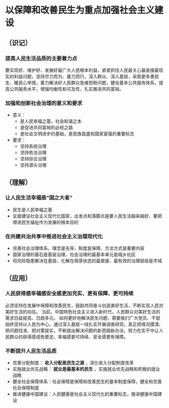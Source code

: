 # 以保障和改善民生为重点加强社会主义建设

## （识记）

### 提高人民生活品质的主要着力点

要实现好、维护好、发展好最广大人民根本利益，紧紧抓住人民最关心最直接最现实的利益问题，坚持尽力而为、量力而行，深入群众、深入基层，采取更多惠民生、暖民心举措，着力解决好人民群众急难愁盼问题，健全基本公共服务体系，提高公共服务水平，增强均衡性和可及性，扎实推进共同富裕。

### 加强和创新社会治理的意义和要求
    
- 意义：
  + 是人民幸福之基，社会和谐之本
  + 是促进共同富裕的必经之路
  + 是社会文明进步的基础，是民族昌盛和国家富强的重要标志
- 要求：
  + 坚持系统治理
  + 坚持依法治理
  + 坚持综合治理
  + 坚持源头治理

## （理解）

### 让人民生活幸福是“国之大者”

- 民生是人民幸福之基
- 全面建设社会主义现代化国家，出发点和落脚点是要人民生活越来越好，要把增进民生福祉作为发展的根本目的

### 在共建共治共享中推进社会主义治理现代化

- 完善社会治理体系，理念是先导、制度是保障、方法方式是重要内容
- 国家治理的基石是基层治理，社会治理的最基本单元是城乡社区
- 将风险隐患解决在基层、化解在萌芽状态的最直接、最有效的治理层级是市域

## （应用）

### 人民获得感幸福感安全感更加充实、更有保障、更可持续

必须坚持在发展中保障和改善民生，鼓励共同奋斗创造美好生活，不断实现人民对美好生活的向往。
当前，中国特色社会主义进入新时代，人民群众对美好生活的需求日益提高、日趋多元。
如何更好地解决民生问题，需要我们广大党员、干部始终坚持以人民为中心，通过深入基层一线扎实开展调查研究，真正把情况摸清、把问题找准、把对策提实，不断提出解决问题的新思路新办法，努力在实干中让人民群众的获得感成色更足、幸福感更可持续、安全感更有保障。

### 不断提升人民生活品质

- 完善分配制度： **收入分配是民生之源** ，深化收入分配制度改革
- 实施就业优先战略： **就业是最基本的民生** ，实施就业优先战略和积极的就业战略
- 健全社会保障体系：社会保障是保障和改善民生的基本制度保障，健全和完善社会保障制度
- 推进健康中国建设：人民健康是社会主义现代化的重要标志，推进健康中国建设
